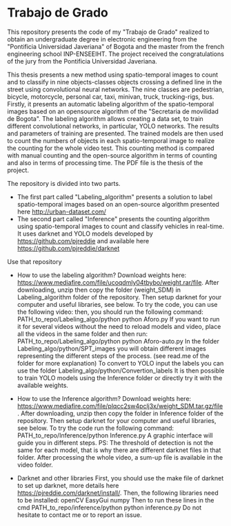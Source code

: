 # Trabajo de Grado

This repository presents the code of my "Trabajo de Grado" realized to obtain an undergraduate degree in electronic engineering from the "Pontificia Universidad Javeriana" of Bogota and the master from the french engineering school INP-ENSEEIHT. The project received the congratulations of the jury from the Pontificia Universidad Javeriana.

This thesis presents a new method using spatio-temporal images to count and to classify in nine objects-classes objects crossing a defined line in the street using convolutional neural networks. The nine classes are pedestrian, bicycle, motorcycle, personal car, taxi, minivan, truck, trucking-rigs, bus. Firstly, it presents an automatic labeling algorithm of the spatio-temporal images based on an opensource algorithm of the "Secretaria de movilidad de Bogota". The labeling algorithm allows creating a data set, to train different convolutional networks, in particular, YOLO networks. The results and parameters of training are presented. The trained models are then used to count the numbers of objects in each spatio-temporal image to realize the counting for the whole video test. This counting method is compared with manual counting and the open-source algorithm in terms of counting and also in terms of processing time.
The PDF file is the thesis of the project.

The repository is divided into two parts.
- The first part called "Labeling_algorithm" presents a solution to label spatio-temporal images based on an open-source algorithm presented here http://urban-dataset.com/
- The second part called "Inference" presents the counting algorithm using spatio-temporal images to count and classify vehicles in real-time. It uses darknet and YOLO models developed by https://github.com/pjreddie and available here https://github.com/pjreddie/darknet

Use that repository

- How to use the labeling algorithm?
Download weights here: https://www.mediafire.com/file/ucoqdmly04tbybo/weight.rar/file.
After downloading, unzip then copy the folder (weight_SDM) in Labeling_algorithm folder of the repository.
Then setup darknet for your computer and useful libraries, see below.
To try the code, you can use the following video: 
then, you should run the following command: PATH_to_repo/Labeling_algo/python python Aforo.py
If you want to run it for several videos without the need to reload models and video, place all the videos in the same folder and then run: PATH_to_repo/Labeling_algo/python python Aforo-auto.py
In the folder Labeling_algo/python/SPT_images you will obtain different images representing the different steps of the process. (see read.me of the folder for more explanation)
To convert to YOLO input the labels you can use the folder Labeling_algo/python/Convertion_labels
It is then possible to train YOLO models using the Inference folder or directly try it with the available weights.

- How to use the Inference algorithm?
Download weights here: https://www.mediafire.com/file/plqcc2sw4pclj3x/weight_SDM.tar.gz/file.
After downloading, unzip then copy the folder in Inference folder of the repository.
Then setup darknet for your computer and useful libraries, see below.
To try the code run the following command: PATH_to_repo/Inference/python Inference.py
A graphic interface will guide you in different steps. PS: The threshold of detection is not the same for each model, that is why there are different darknet files in that folder.
After processing the whole video, a sum-up file is available in the video folder.

- Darknet and other libraries
First, you should use the make file of darknet to set up darknet, more details here https://pjreddie.com/darknet/install/. Then, the following libraries need to be installed:
openCV
EasyGui
numpy
Then to run these lines in the cmd PATH_to_repo/inference/python python inference.py
Do not hesitate to contact me or to report an issue.
